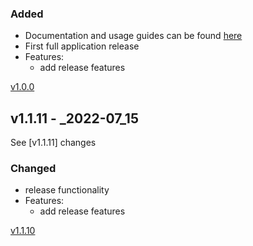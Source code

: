 ### Added
- Documentation and usage guides can be found [here](https://github.com/rickyp72/randb-terragrunt-infrastructure/tree/master/docs)
- First full application release
- Features:
  - add release features

[Unreleased changes]:(https://github.com/rickyp72/randb-terragrunt-infrastructure/compare/v1.0.0...HEAD)
[v1.0.0](https://github.com/rickyp72/randb-terragrunt-infrastructure/compare/ff60bf65...v1.0.0)

## v1.1.11 - _2022-07_15  
  
See [v1.1.11] changes  
  
### Changed  
- release functionality  
- Features:  
  - add release features  
  
[v1.1.10](https://github.com/rickyp72/randb-terragrunt-infrastructure/compare/v1.1.10...HEAD)